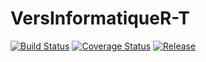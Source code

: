 # VersInformatiqueR-T
[![Build Status](https://travis-ci.org/guedesite/VersInformatiqueR-T.svg?branch=master)](https://travis-ci.org/guedesite/VersInformatiqueR-T) [![Coverage Status](https://img.shields.io/coveralls/github/guedesite/VersInformatiqueR-T/master.svg)](https://coveralls.io/github/guedesite/VersInformatiqueR-T?branch=master) [![Release](https://jitpack.io/v/guedesite/VersInformatiqueR-T.svg)](https://jitpack.io/#guedesite/VersInformatiqueR-T)
